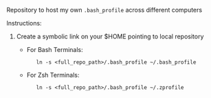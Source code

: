 Repository to host my own `.bash_profile` across different computers

Instructions:

1. Create a symbolic link on your $HOME pointing to local repository 
   * For Bash Terminals:

			ln -s <full_repo_path>/.bash_profile ~/.bash_profile

   * For Zsh Terminals:

			ln -s <full_repo_path>/.bash_profile ~/.zprofile

